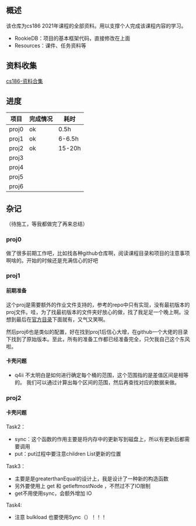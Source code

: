 
## 概述
该仓库为cs186  2021年课程的全部资料。用以支撑个人完成该课程内容的学习。

- RookieDB：项目的基本框架代码，直接修改在上面
- Resources：课件、任务资料等

## 资料收集

[cs186-资料合集](https://github.com/PKUFlyingPig/CS186)

## 进度

| 项目  | 完成情况 | 耗时   |
| ----- | -------- | ------ |
| proj0 | ok       | 0.5h   |
| proj1 | ok       | 6-6.5h |
| proj2 | ok         |  15-20h      |
| proj3 |          |        |
| proj4 |          |        |
| proj5 |          |        |
| proj6 |          |        |

## 杂记

（待施工，等我都做完了再来总结）

### proj0

做了很多前期工作吧，比如找各种github仓库啊，阅读课程目录和项目的注意事项啊啥的。开始的时候还是充满信心的好吧

### proj1

#### 前期准备
这个proj是需要额外的作业文件支持的，参考的repo中只有实现，没有最初版本的proj文件。哇，为了找最初版本的文件夹好放心的做，找了我足足一个晚上啊。没想到最后在[官方目录](https://github.com/berkeley-cs186/sp23-proj1)下面就有，又气又笑啊。

然后proj6也是类似的配置，好在找到proj1后信心大增，在github一个大佬的目录下找到了原始版本。至此，所有的准备工作都已经准备完全，只欠我自己这个东风啦。

#### 卡壳问题
- q4ii
不太明白是如何进行确定每个桶的范围，这个范围指的是差值区间是相等的。
我们可以通过计算出每个区间的范围，然后再查找对应的数据来做。

### proj2

#### 卡壳问题

Task2：
- sync：这个函数的作用主要是将内存中的更新写到磁盘上，所以有更新后都需要调用
- put：put过程中要注意children List更新的位置

Task3：
- 主要是是greaterthanEqual的设计上，我是设计了一种新的构造函数
- 另外要使用上 get 和 getleftmostNode ，不然过不了IO限制
- get不用使用sync，会额外增加 IO

Task4:
- 注意 bulkload 也要使用Sync（）！！！
